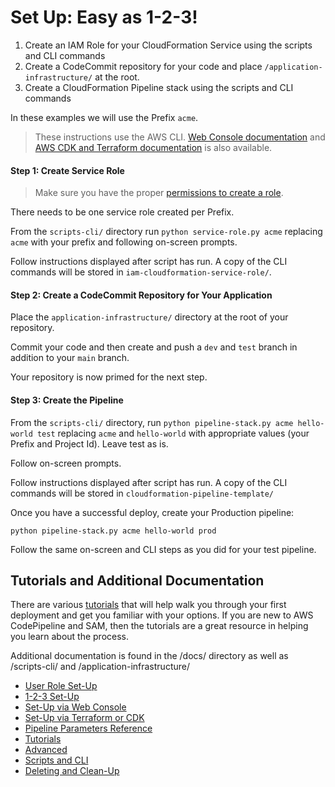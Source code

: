 # Set Up: Easy as 1-2-3!

1. Create an IAM Role for your CloudFormation Service using the scripts and CLI commands
2. Create a CodeCommit repository for your code and place `/application-infrastructure/` at the root.
3. Create a CloudFormation Pipeline stack using the scripts and CLI commands

In these examples we will use the Prefix `acme`.

> These instructions use the AWS CLI. [Web Console documentation](./Set-Up-via-Web-Console.md) and [AWS CDK and Terraform documentation](./Set-Up-via-Terraform-or-CDK.md) is also available.

#### Step 1: Create Service Role

> Make sure you have the proper [permissions to create a role](./Set-Up-User-Role.md).

There needs to be one service role created per Prefix.

From the `scripts-cli/` directory run `python service-role.py acme` replacing `acme` with your prefix and following on-screen prompts.

Follow instructions displayed after script has run. A copy of the CLI commands will be stored in `iam-cloudformation-service-role/`.

#### Step 2: Create a CodeCommit Repository for Your Application

Place the `application-infrastructure/` directory at the root of your repository.

Commit your code and then create and push a `dev` and `test` branch in addition to your `main` branch.

Your repository is now primed for the next step.

#### Step 3: Create the Pipeline

From the `scripts-cli/` directory, run `python pipeline-stack.py acme hello-world test` replacing `acme` and `hello-world` with appropriate values (your Prefix and Project Id). Leave test as is.

Follow on-screen prompts.

Follow instructions displayed after script has run. A copy of the CLI commands will be stored in `cloudformation-pipeline-template/`

Once you have a successful deploy, create your Production pipeline:

`python pipeline-stack.py acme hello-world prod`

Follow the same on-screen and CLI steps as you did for your test pipeline.

## Tutorials and Additional Documentation

There are various [tutorials](./Tutorials.md) that will help walk you through your first deployment and get you familiar with your options. If you are new to AWS CodePipeline and SAM, then the tutorials are a great resource in helping you learn about the process.

Additional documentation is found in the /docs/ directory as well as /scripts-cli/ and /application-infrastructure/

- [User Role Set-Up](./User-Role-Set-Up.md)
- [1-2-3 Set-Up](./1-2-3-Set-Up.md)
- [Set-Up via Web Console](./Set-Up-via-Web-Console.md)
- [Set-Up via Terraform or CDK](./Set-Up-via-Terraform-or-CDK.md)
- [Pipeline Parameters Reference](./Pipeline-Parameters-Reference.md)
- [Tutorials](./Tutorials.md)
- [Advanced](./Advanced.md)
- [Scripts and CLI](../scripts-cli/README-CLI.md)
- [Deleting and Clean-Up](./Deleting-and-Clean-Up.md)